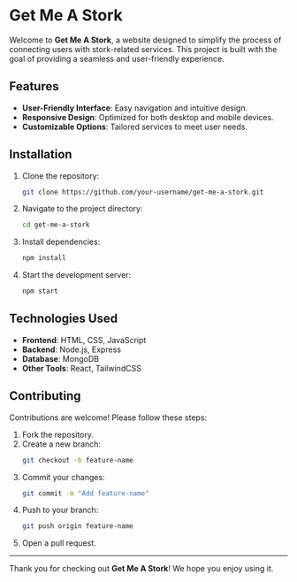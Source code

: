 # Get Me A Stork

Welcome to **Get Me A Stork**, a website designed to simplify the process of connecting users with stork-related services. This project is built with the goal of providing a seamless and user-friendly experience.

## Features

- **User-Friendly Interface**: Easy navigation and intuitive design.
- **Responsive Design**: Optimized for both desktop and mobile devices.
- **Customizable Options**: Tailored services to meet user needs.

## Installation

1. Clone the repository:
    ```bash
    git clone https://github.com/your-username/get-me-a-stork.git
    ```
2. Navigate to the project directory:
    ```bash
    cd get-me-a-stork
    ```
3. Install dependencies:
    ```bash
    npm install
    ```
4. Start the development server:
    ```bash
    npm start
    ```

## Technologies Used

- **Frontend**: HTML, CSS, JavaScript
- **Backend**: Node.js, Express
- **Database**: MongoDB
- **Other Tools**: React, TailwindCSS

## Contributing

Contributions are welcome! Please follow these steps:

1. Fork the repository.
2. Create a new branch:
    ```bash
    git checkout -b feature-name
    ```
3. Commit your changes:
    ```bash
    git commit -m "Add feature-name"
    ```
4. Push to your branch:
    ```bash
    git push origin feature-name
    ```
5. Open a pull request.


---
Thank you for checking out **Get Me A Stork**! We hope you enjoy using it.
